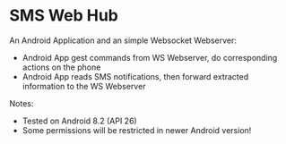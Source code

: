 # SMS Web Hub

An Android Application and an simple Websocket Webserver:

* Android App gest commands from WS Webserver, do corresponding actions on the phone
* Android App reads SMS notifications, then forward extracted information to the WS Webserver

Notes:

* Tested on Android 8.2 (API 26)
* Some permissions will be restricted in newer Android version!
